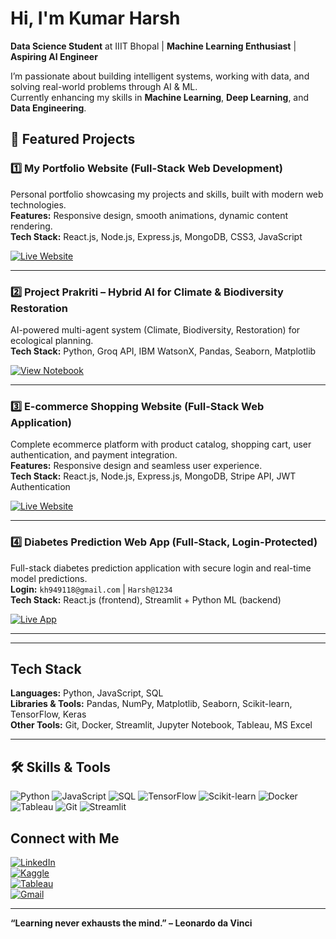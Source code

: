 #  Hi, I'm Kumar Harsh  

 **Data Science Student** at IIIT Bhopal |  **Machine Learning Enthusiast** |  **Aspiring AI Engineer**  

I’m passionate about building intelligent systems, working with data, and solving real-world problems through AI & ML.  
Currently enhancing my skills in **Machine Learning**, **Deep Learning**, and **Data Engineering**.  

## 🌟 Featured Projects  

### 1️⃣ My Portfolio Website (Full-Stack Web Development)  
Personal portfolio showcasing my projects and skills, built with modern web technologies.  
**Features:** Responsive design, smooth animations, dynamic content rendering.  
**Tech Stack:** React.js, Node.js, Express.js, MongoDB, CSS3, JavaScript  

[![Live Website](https://img.shields.io/badge/🔗%20Live%20Website-blue?style=for-the-badge)](https://kumarharshportfoilo.up.railway.app/)  

---

### 2️⃣ Project Prakriti – Hybrid AI for Climate & Biodiversity Restoration  
AI-powered multi-agent system (Climate, Biodiversity, Restoration) for ecological planning.  
**Tech Stack:** Python, Groq API, IBM WatsonX, Pandas, Seaborn, Matplotlib  

[![View Notebook](https://img.shields.io/badge/📊%20View%20Project-green?style=for-the-badge)](https://www.kaggle.com/code/kumarharsh001/project-prakriti-hybrid-ai-restoration)  

---

### 3️⃣ E-commerce Shopping Website (Full-Stack Web Application)  
Complete ecommerce platform with product catalog, shopping cart, user authentication, and payment integration.  
**Features:** Responsive design and seamless user experience.  
**Tech Stack:** React.js, Node.js, Express.js, MongoDB, Stripe API, JWT Authentication  

[![Live Website](https://img.shields.io/badge/🛍️%20Live%20Shop-orange?style=for-the-badge)](https://ecommercemyshopkumarharsh.netlify.app/)  

---

### 4️⃣ Diabetes Prediction Web App (Full-Stack, Login-Protected)  
Full-stack diabetes prediction application with secure login and real-time model predictions.  
**Login:** `kh949118@gmail.com` | `Harsh@1234`  
**Tech Stack:** React.js (frontend), Streamlit + Python ML (backend)  

[![Live App](https://img.shields.io/badge/⚡%20Live%20App-purple?style=for-the-badge)](https://6890c6b0ddf903296517c592--diabetescheckapp.netlify.app/)  

---



---

##  Tech Stack  
**Languages:** Python, JavaScript, SQL  
**Libraries & Tools:** Pandas, NumPy, Matplotlib, Seaborn, Scikit-learn, TensorFlow, Keras  
**Other Tools:** Git, Docker, Streamlit, Jupyter Notebook, Tableau, MS Excel  

---

## 🛠 Skills & Tools  

![Python](https://img.shields.io/badge/Python-3776AB?style=for-the-badge&logo=python&logoColor=white)
![JavaScript](https://img.shields.io/badge/JavaScript-F7DF1E?style=for-the-badge&logo=javascript&logoColor=black)
![SQL](https://img.shields.io/badge/SQL-336791?style=for-the-badge&logo=postgresql&logoColor=white)
![TensorFlow](https://img.shields.io/badge/TensorFlow-FF6F00?style=for-the-badge&logo=tensorflow&logoColor=white)
![Scikit-learn](https://img.shields.io/badge/Scikit--learn-F7931E?style=for-the-badge&logo=scikit-learn&logoColor=white)
![Docker](https://img.shields.io/badge/Docker-2496ED?style=for-the-badge&logo=docker&logoColor=white)
![Tableau](https://img.shields.io/badge/Tableau-E97627?style=for-the-badge&logo=tableau&logoColor=white)
![Git](https://img.shields.io/badge/Git-F05032?style=for-the-badge&logo=git&logoColor=white)
![Streamlit](https://img.shields.io/badge/Streamlit-FF4B4B?style=for-the-badge&logo=streamlit&logoColor=white)


##  Connect with Me  

[![LinkedIn](https://img.shields.io/badge/LinkedIn-blue?style=for-the-badge&logo=linkedin)](https://www.linkedin.com/in/kumar-harsh-6ab195241)  
[![Kaggle](https://img.shields.io/badge/Kaggle-20BEFF?style=for-the-badge&logo=kaggle&logoColor=white)](https://www.kaggle.com/datasets/kumarharsh001/stock-market-data-for-candlestick-analysis)  
[![Tableau](https://img.shields.io/badge/Tableau-E97627?style=for-the-badge&logo=tableau&logoColor=white)](https://prod-apsoutheast-b.online.tableau.com/t/kh949118-4446c37376/authoring/Population/Sheet1/Capital%20Ranking%20by%20Population#1)  
[![Gmail](https://img.shields.io/badge/Email-D14836?style=for-the-badge&logo=gmail&logoColor=white)](mailto:kh949118@gmail.com)


---

 **“Learning never exhausts the mind.” – Leonardo da Vinci**  


